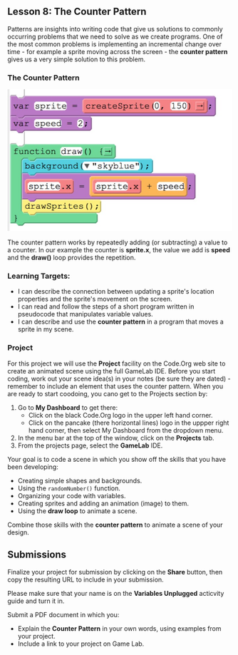 ## Lesson 8: The Counter Pattern

Patterns are insights into writing code that give us solutions to commonly occurring problems that we need to solve as we create programs. One of the most common problems is implementing an incremental change over time - for example a sprite moving across the screen - the **counter pattern** gives us a very simple solution to this problem.

### The Counter Pattern

![](assets/counter-pattern-blocks.jpg)

The counter pattern works by repeatedly adding (or subtracting) a value to a counter. In our example the counter is **sprite.x**, the value we add is **speed** and the **draw()** loop provides the repetition.

### Learning Targets:

* I can describe the connection between updating a sprite's location properties and the sprite's movement on the screen.
* I can read and follow the steps of a short program written in pseudocode that manipulates variable values.
* I can describe and use the **counter pattern** in a program that moves a sprite in my scene.

### Project

For this project we will use the **Project** facility on the Code.Org web site to create an animated scene using the full GameLab IDE. Before you start coding, work out your scene idea(s) in your notes (be sure they are dated) - remember to include an element that uses the counter pattern. When you are ready to start coodoing, you cano get to the Projects section by:

1. Go to **My Dashboard** to get there:
   - Click on the black Code.Org logo in the upper left hand corner.
   - Click on the pancake (there horizontal lines) logo in the uppper right hand corner, then select My Dashboard from the dropdown menu.
2. In the menu bar at the top of the window, click on the **Projects** tab.
3. From the projects page, select the **GameLab** IDE.

Your goal is to code a scene in which you show off the skills that you have been developing:

* Creating simple shapes and backgrounds.
* Using the ```randomNumber()``` function.
* Organizing your code with variables.
* Creating sprites and adding an animation (image) to them.
* Using the **draw loop** to animate a scene.

Combine those skills with the **counter pattern** to animate a scene of your design.

## Submissions

Finalize your project for submission by clicking on the **Share** button, then copy the resulting URL to include in your submission.

Please make sure that your name is on the **Variables Unplugged** acticvity guide and turn it in.

Submit a PDF document in which you:

* Explain the **Counter Pattern** in your own words, using examples from your project.
* Include a link to your project on Game Lab.
